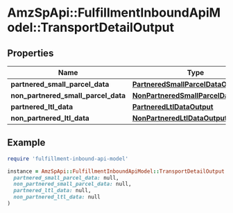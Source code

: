 # AmzSpApi::FulfillmentInboundApiModel::TransportDetailOutput

## Properties

| Name | Type | Description | Notes |
| ---- | ---- | ----------- | ----- |
| **partnered_small_parcel_data** | [**PartneredSmallParcelDataOutput**](PartneredSmallParcelDataOutput.md) |  | [optional] |
| **non_partnered_small_parcel_data** | [**NonPartneredSmallParcelDataOutput**](NonPartneredSmallParcelDataOutput.md) |  | [optional] |
| **partnered_ltl_data** | [**PartneredLtlDataOutput**](PartneredLtlDataOutput.md) |  | [optional] |
| **non_partnered_ltl_data** | [**NonPartneredLtlDataOutput**](NonPartneredLtlDataOutput.md) |  | [optional] |

## Example

```ruby
require 'fulfillment-inbound-api-model'

instance = AmzSpApi::FulfillmentInboundApiModel::TransportDetailOutput.new(
  partnered_small_parcel_data: null,
  non_partnered_small_parcel_data: null,
  partnered_ltl_data: null,
  non_partnered_ltl_data: null
)
```


